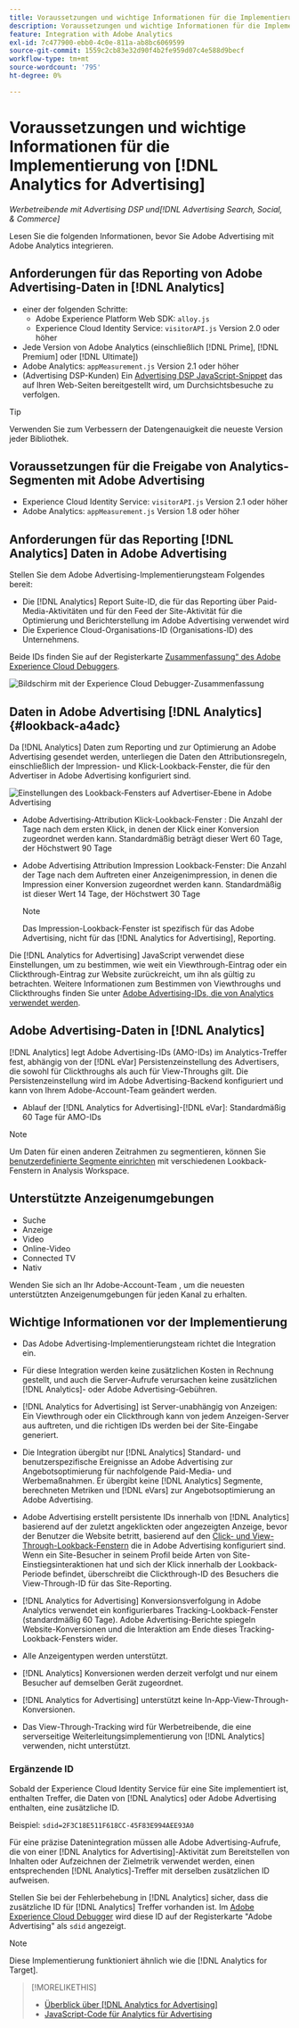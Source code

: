 ```yaml
---
title: Voraussetzungen und wichtige Informationen für die Implementierung [!DNL Analytics for Advertising]
description: Voraussetzungen und wichtige Informationen für die Implementierung [!DNL Analytics for Advertising]
feature: Integration with Adobe Analytics
exl-id: 7c477900-ebb0-4c0e-811a-ab8bc6069599
source-git-commit: 1559c2cb83e32d90f4b2fe959d07c4e588d9becf
workflow-type: tm+mt
source-wordcount: '795'
ht-degree: 0%

---
```


# Voraussetzungen und wichtige Informationen für die Implementierung von [!DNL Analytics for Advertising]

*Werbetreibende mit Advertising DSP und[!DNL Advertising Search, Social, & Commerce]*

Lesen Sie die folgenden Informationen, bevor Sie Adobe Advertising mit Adobe Analytics integrieren.

## Anforderungen für das Reporting von Adobe Advertising-Daten in [!DNL Analytics]

* einer der folgenden Schritte:
   * Adobe Experience Platform Web SDK: `alloy.js`
   * Experience Cloud Identity Service: `visitorAPI.js` Version 2.0 oder höher
* Jede Version von Adobe Analytics (einschließlich [!DNL Prime], [!DNL Premium] oder [!DNL Ultimate])
* Adobe Analytics: `appMeasurement.js` Version 2.1 oder höher
* (Advertising DSP-Kunden) Ein [Advertising DSP JavaScript-Snippet](javascript.md) das auf Ihren Web-Seiten bereitgestellt wird, um Durchsichtsbesuche zu verfolgen.

>[!TIP]
>
>Verwenden Sie zum Verbessern der Datengenauigkeit die neueste Version jeder Bibliothek.

## Voraussetzungen für die Freigabe von Analytics-Segmenten mit Adobe Advertising

* Experience Cloud Identity Service: `visitorAPI.js` Version 2.1 oder höher
* Adobe Analytics: `appMeasurement.js` Version 1.8 oder höher

## Anforderungen für das Reporting [!DNL Analytics] Daten in Adobe Advertising

Stellen Sie dem Adobe Advertising-Implementierungsteam Folgendes bereit:

* Die [!DNL Analytics] Report Suite-ID, die für das Reporting über Paid-Media-Aktivitäten und für den Feed der Site-Aktivität für die Optimierung und Berichterstellung im Adobe Advertising verwendet wird
* Die Experience Cloud-Organisations-ID (Organisations-ID) des Unternehmens.

Beide IDs finden Sie auf der Registerkarte [Zusammenfassung“ des Adobe Experience Cloud Debuggers](https://experienceleague.adobe.com/docs/debugger/using-v2/summary.html?lang=de).

![Bildschirm mit der Experience Cloud Debugger-Zusammenfassung](/help/integrations/assets/a4adc-debugger-summary.png)

## Daten in Adobe Advertising [!DNL Analytics] {#lookback-a4adc}

Da [!DNL Analytics] Daten zum Reporting und zur Optimierung an Adobe Advertising gesendet werden, unterliegen die Daten den Attributionsregeln, einschließlich der Impression- und Klick-Lookback-Fenster, die für den Advertiser in Adobe Advertising konfiguriert sind.

![Einstellungen des Lookback-Fensters auf Advertiser-Ebene in Adobe Advertising](/help/integrations/assets/a4adc-lookbacks.png)

* Adobe Advertising-Attribution Klick-Lookback-Fenster : Die Anzahl der Tage nach dem ersten Klick, in denen der Klick einer Konversion zugeordnet werden kann. Standardmäßig beträgt dieser Wert 60 Tage, der Höchstwert 90 Tage
* Adobe Advertising Attribution Impression Lookback-Fenster: Die Anzahl der Tage nach dem Auftreten einer Anzeigenimpression, in denen die Impression einer Konversion zugeordnet werden kann. Standardmäßig ist dieser Wert 14 Tage, der Höchstwert 30 Tage

  >[!NOTE]
  >
  > Das Impression-Lookback-Fenster ist spezifisch für das Adobe Advertising, nicht für das [!DNL Analytics for Advertising], Reporting.

Die [!DNL Analytics for Advertising] JavaScript verwendet diese Einstellungen, um zu bestimmen, wie weit ein Viewthrough-Eintrag oder ein Clickthrough-Eintrag zur Website zurückreicht, um ihn als gültig zu betrachten. Weitere Informationen zum Bestimmen von Viewthroughs und Clickthroughs finden Sie unter [Adobe Advertising-IDs, die von Analytics verwendet werden](ids.md).

## Adobe Advertising-Daten in [!DNL Analytics]

[!DNL Analytics] legt Adobe Advertising-IDs (AMO-IDs) im Analytics-Treffer fest, abhängig von der [!DNL eVar] Persistenzeinstellung des Advertisers, die sowohl für Clickthroughs als auch für View-Throughs gilt. Die Persistenzeinstellung wird im Adobe Advertising-Backend konfiguriert und kann von Ihrem Adobe-Account-Team geändert werden.

* Ablauf der [!DNL Analytics for Advertising]-[!DNL eVar]: Standardmäßig 60 Tage für AMO-IDs

>[!NOTE]
>
>Um Daten für einen anderen Zeitrahmen zu segmentieren, können Sie [benutzerdefinierte Segmente einrichten](https://experienceleague.adobe.com/docs/analytics/components/segmentation/segmentation-workflow/seg-build.html?lang=de) mit verschiedenen Lookback-Fenstern in Analysis Workspace.

## Unterstützte Anzeigenumgebungen

* Suche
* Anzeige
* Video
* Online-Video
* Connected TV
* Nativ

Wenden Sie sich an Ihr Adobe-Account-Team , um die neuesten unterstützten Anzeigenumgebungen für jeden Kanal zu erhalten.

## Wichtige Informationen vor der Implementierung

* Das Adobe Advertising-Implementierungsteam richtet die Integration ein.

* Für diese Integration werden keine zusätzlichen Kosten in Rechnung gestellt, und auch die Server-Aufrufe verursachen keine zusätzlichen [!DNL Analytics]- oder Adobe Advertising-Gebühren.

* [!DNL Analytics for Advertising] ist Server-unabhängig von Anzeigen: Ein Viewthrough oder ein Clickthrough kann von jedem Anzeigen-Server aus auftreten, und die richtigen IDs werden bei der Site-Eingabe generiert.

* Die Integration übergibt nur [!DNL Analytics] Standard- und benutzerspezifische Ereignisse an Adobe Advertising zur Angebotsoptimierung für nachfolgende Paid-Media- und Werbemaßnahmen. Er übergibt keine [!DNL Analytics] Segmente, berechneten Metriken und [!DNL eVars] zur Angebotsoptimierung an Adobe Advertising.

* Adobe Advertising erstellt persistente IDs innerhalb von [!DNL Analytics] basierend auf der zuletzt angeklickten oder angezeigten Anzeige, bevor der Benutzer die Website betritt, basierend auf den [Click- und View-Through-Lookback-Fenstern](#lookback-a4adc) die in Adobe Advertising konfiguriert sind. Wenn ein Site-Besucher in seinem Profil beide Arten von Site-Einstiegsinteraktionen hat und sich der Klick innerhalb der Lookback-Periode befindet, überschreibt die Clickthrough-ID des Besuchers die View-Through-ID für das Site-Reporting.

* [!DNL Analytics for Advertising] Konversionsverfolgung in Adobe Analytics verwendet ein konfigurierbares Tracking-Lookback-Fenster (standardmäßig 60 Tage). Adobe Advertising-Berichte spiegeln Website-Konversionen und die Interaktion am Ende dieses Tracking-Lookback-Fensters wider.

* Alle Anzeigentypen werden unterstützt. <!--Clarify what this might include. It used to include CTV, but not anymore: However, not all ad environments are supported. -->

* [!DNL Analytics] Konversionen werden derzeit verfolgt und nur einem Besucher auf demselben Gerät zugeordnet.

* [!DNL Analytics for Advertising] unterstützt keine In-App-View-Through-Konversionen.

* Das View-Through-Tracking wird für Werbetreibende, die eine serverseitige Weiterleitungsimplementierung von [!DNL Analytics] verwenden, nicht unterstützt.

### Ergänzende ID

Sobald der Experience Cloud Identity Service für eine Site implementiert ist, enthalten Treffer, die Daten von [!DNL Analytics] oder Adobe Advertising enthalten, eine zusätzliche ID.

Beispiel: `sdid=2F3C18E511F618CC-45F83E994AEE93A0`

Für eine präzise Datenintegration müssen alle Adobe Advertising-Aufrufe, die von einer [!DNL Analytics for Advertising]-Aktivität zum Bereitstellen von Inhalten oder Aufzeichnen der Zielmetrik verwendet werden, einen entsprechenden [!DNL Analytics]-Treffer mit derselben zusätzlichen ID aufweisen.

Stellen Sie bei der Fehlerbehebung in [!DNL Analytics] sicher, dass die zusätzliche ID für [!DNL Analytics] Treffer vorhanden ist. Im [Adobe Experience Cloud Debugger](https://experienceleague.adobe.com/docs/debugger/using-v2/summary.html?lang=de) wird diese ID auf der Registerkarte &quot;Adobe Advertising&quot; als `sdid` angezeigt.

>[!NOTE]
>
> Diese Implementierung funktioniert ähnlich wie die [!DNL Analytics for Target].

>[!MORELIKETHIS]
>
>* [Überblick über [!DNL Analytics for Advertising]](overview.md)
>* [JavaScript-Code für Analytics für Advertising](/help/integrations/analytics/javascript.md)
